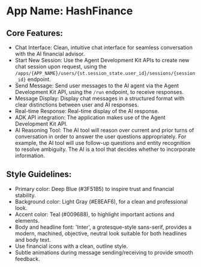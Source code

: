 # **App Name**: HashFinance

## Core Features:

- Chat Interface: Clean, intuitive chat interface for seamless conversation with the AI financial advisor.
- Start New Session: Use the Agent Development Kit APIs to create new chat session upon request, using the `/apps/{APP_NAME}/users/{st.session_state.user_id}/sessions/{session_id}` endpoint.
- Send Message: Send user messages to the AI agent via the Agent Development Kit API, using the `/run` endpoint, to receive responses.
- Message Display: Display chat messages in a structured format with clear distinctions between user and AI responses.
- Real-time Response: Real-time display of the AI response.
- ADK API integration: The application makes use of the Agent Development Kit API.
- AI Reasoning Tool: The AI tool will reason over current and prior turns of conversation in order to answer the user questions appropriately. For example, the AI tool will use follow-up questions and entity recognition to resolve ambiguity. The AI is a tool that decides whether to incorporate information.

## Style Guidelines:

- Primary color: Deep Blue (#3F51B5) to inspire trust and financial stability.
- Background color: Light Gray (#E8EAF6), for a clean and professional look.
- Accent color: Teal (#009688), to highlight important actions and elements.
- Body and headline font: 'Inter', a grotesque-style sans-serif, provides a modern, machined, objective, neutral look suitable for both headlines and body text.
- Use financial icons with a clean, outline style.
- Subtle animations during message sending/receiving to provide smooth feedback.